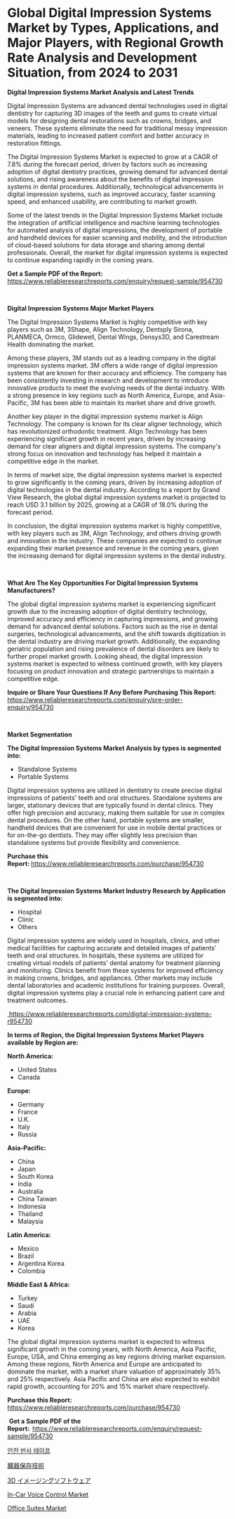 <p><h1>Global Digital Impression Systems Market by Types, Applications, and Major Players, with Regional Growth Rate Analysis and Development Situation, from 2024 to 2031</h1></p><p><strong>Digital Impression Systems Market Analysis and Latest Trends</strong></p>
<p><p>Digital Impression Systems are advanced dental technologies used in digital dentistry for capturing 3D images of the teeth and gums to create virtual models for designing dental restorations such as crowns, bridges, and veneers. These systems eliminate the need for traditional messy impression materials, leading to increased patient comfort and better accuracy in restoration fittings.</p><p>The Digital Impression Systems Market is expected to grow at a CAGR of 7.8% during the forecast period, driven by factors such as increasing adoption of digital dentistry practices, growing demand for advanced dental solutions, and rising awareness about the benefits of digital impression systems in dental procedures. Additionally, technological advancements in digital impression systems, such as improved accuracy, faster scanning speed, and enhanced usability, are contributing to market growth.</p><p>Some of the latest trends in the Digital Impression Systems Market include the integration of artificial intelligence and machine learning technologies for automated analysis of digital impressions, the development of portable and handheld devices for easier scanning and mobility, and the introduction of cloud-based solutions for data storage and sharing among dental professionals. Overall, the market for digital impression systems is expected to continue expanding rapidly in the coming years.</p></p>
<p><strong>Get a Sample PDF of the Report:&nbsp;</strong> <a href="https://www.reliableresearchreports.com/enquiry/request-sample/954730">https://www.reliableresearchreports.com/enquiry/request-sample/954730</a></p>
<p>&nbsp;</p>
<p><strong>Digital Impression Systems Major Market Players</strong></p>
<p><p>The Digital Impression Systems Market is highly competitive with key players such as 3M, 3Shape, Align Technology, Dentsply Sirona, PLANMECA, Ormco, Glidewell, Dental Wings, Densys3D, and Carestream Health dominating the market.</p><p>Among these players, 3M stands out as a leading company in the digital impression systems market. 3M offers a wide range of digital impression systems that are known for their accuracy and efficiency. The company has been consistently investing in research and development to introduce innovative products to meet the evolving needs of the dental industry. With a strong presence in key regions such as North America, Europe, and Asia-Pacific, 3M has been able to maintain its market share and drive growth.</p><p>Another key player in the digital impression systems market is Align Technology. The company is known for its clear aligner technology, which has revolutionized orthodontic treatment. Align Technology has been experiencing significant growth in recent years, driven by increasing demand for clear aligners and digital impression systems. The company's strong focus on innovation and technology has helped it maintain a competitive edge in the market.</p><p>In terms of market size, the digital impression systems market is expected to grow significantly in the coming years, driven by increasing adoption of digital technologies in the dental industry. According to a report by Grand View Research, the global digital impression systems market is projected to reach USD 3.1 billion by 2025, growing at a CAGR of 18.0% during the forecast period.</p><p>In conclusion, the digital impression systems market is highly competitive, with key players such as 3M, Align Technology, and others driving growth and innovation in the industry. These companies are expected to continue expanding their market presence and revenue in the coming years, given the increasing demand for digital impression systems in the dental industry.</p></p>
<p>&nbsp;</p>
<p><strong>What Are The Key Opportunities For Digital Impression Systems Manufacturers?</strong></p>
<p><p>The global digital impression systems market is experiencing significant growth due to the increasing adoption of digital dentistry technology, improved accuracy and efficiency in capturing impressions, and growing demand for advanced dental solutions. Factors such as the rise in dental surgeries, technological advancements, and the shift towards digitization in the dental industry are driving market growth. Additionally, the expanding geriatric population and rising prevalence of dental disorders are likely to further propel market growth. Looking ahead, the digital impression systems market is expected to witness continued growth, with key players focusing on product innovation and strategic partnerships to maintain a competitive edge.</p></p>
<p><strong>Inquire or Share Your Questions If Any Before Purchasing This Report:</strong> <a href="https://www.reliableresearchreports.com/enquiry/pre-order-enquiry/954730">https://www.reliableresearchreports.com/enquiry/pre-order-enquiry/954730</a></p>
<p>&nbsp;</p>
<p><strong>Market Segmentation</strong></p>
<p><strong>The Digital Impression Systems Market Analysis by types is segmented into:</strong></p>
<p><ul><li>Standalone Systems</li><li>Portable Systems</li></ul></p>
<p><p>Digital impression systems are utilized in dentistry to create precise digital impressions of patients' teeth and oral structures. Standalone systems are larger, stationary devices that are typically found in dental clinics. They offer high precision and accuracy, making them suitable for use in complex dental procedures. On the other hand, portable systems are smaller, handheld devices that are convenient for use in mobile dental practices or for on-the-go dentists. They may offer slightly less precision than standalone systems but provide flexibility and convenience.</p></p>
<p><strong>Purchase this Report:&nbsp;</strong><a href="https://www.reliableresearchreports.com/purchase/954730">https://www.reliableresearchreports.com/purchase/954730</a></p>
<p>&nbsp;</p>
<p><strong>The Digital Impression Systems Market Industry Research by Application is segmented into:</strong></p>
<p><ul><li>Hospital</li><li>Clinic</li><li>Others</li></ul></p>
<p><p>Digital impression systems are widely used in hospitals, clinics, and other medical facilities for capturing accurate and detailed images of patients' teeth and oral structures. In hospitals, these systems are utilized for creating virtual models of patients' dental anatomy for treatment planning and monitoring. Clinics benefit from these systems for improved efficiency in making crowns, bridges, and appliances. Other markets may include dental laboratories and academic institutions for training purposes. Overall, digital impression systems play a crucial role in enhancing patient care and treatment outcomes.</p></p>
<p><a href="https://www.reliableresearchreports.com/digital-impression-systems-r954730">&nbsp;https://www.reliableresearchreports.com/digital-impression-systems-r954730</a></p>
<p><strong>In terms of Region, the Digital Impression Systems Market Players available by Region are:</strong></p>
<p>
    <p> <strong> North America: </strong>
        <ul>
            <li>United States</li>
            <li>Canada</li>
        </ul>
        </p> 
    <p> <strong> Europe: </strong>
        <ul>
            <li>Germany</li>
            <li>France</li>
            <li>U.K.</li>
            <li>Italy</li>
            <li>Russia</li>
        </ul>
        </p> 
    <p> <strong> Asia-Pacific: </strong>
        <ul>
            <li>China</li>
            <li>Japan</li>
            <li>South Korea</li>
            <li>India</li>
            <li>Australia</li>
            <li>China Taiwan</li>
            <li>Indonesia</li>
            <li>Thailand</li>
            <li>Malaysia</li>
        </ul>
        </p> 
    <p> <strong> Latin America: </strong>
        <ul>
            <li>Mexico</li>
            <li>Brazil</li>
            <li>Argentina Korea</li>
            <li>Colombia</li>
        </ul>
        </p> 
    <p> <strong> Middle East & Africa: </strong>
        <ul>
            <li>Turkey</li>
            <li>Saudi</li>
            <li>Arabia</li>
            <li>UAE</li>
            <li>Korea</li>
        </ul>
    </p>
    </p>
<p><p>The global digital impression systems market is expected to witness significant growth in the coming years, with North America, Asia Pacific, Europe, USA, and China emerging as key regions driving market expansion. Among these regions, North America and Europe are anticipated to dominate the market, with a market share valuation of approximately 35% and 25% respectively. Asia Pacific and China are also expected to exhibit rapid growth, accounting for 20% and 15% market share respectively.</p></p>
<p><strong>Purchase this Report: </strong><a href="https://www.reliableresearchreports.com/purchase/954730">https://www.reliableresearchreports.com/purchase/954730</a></p>
<p>&nbsp;<strong>Get a Sample PDF of the Report:&nbsp;&nbsp;</strong><a href="https://www.reliableresearchreports.com/enquiry/request-sample/954730">https://www.reliableresearchreports.com/enquiry/request-sample/954730</a></p>
<p><strong></strong></p>
<p><p><a href="https://medium.com/@maksymilianbaran1901/%EC%95%88%EC%A0%84-%EB%B0%98%EC%82%AC-%ED%85%8C%EC%9D%B4%ED%94%84-%EC%8B%9C%EC%9E%A5-2031%EB%85%84%EA%B9%8C%EC%A7%80-%EC%84%B1%EA%B3%B5%EC%A0%81%EC%9D%B8-%EB%B9%84%EC%A6%88%EB%8B%88%EC%8A%A4-%EC%A0%84%EB%9E%B5%EC%9D%98-%EC%97%B4%EC%87%A0-89b58c967c61">안전 반사 테이프</a></p><p><a href="https://medium.com/@raymanta28/%E8%87%93%E5%99%A8%E4%BF%9D%E5%AD%98%E6%8A%80%E8%A1%93%E5%B8%82%E5%A0%B4%E3%81%AE%E8%A6%8F%E6%A8%A1-cagr-%E3%83%88%E3%83%AC%E3%83%B3%E3%83%89-2024%E5%B9%B4%E3%81%8B%E3%82%892030%E5%B9%B4-8583fa458b7a">臓器保存技術</a></p><p><a href="https://medium.com/@lindrup2/%E6%AC%A1%E3%81%AE%E6%96%87%E7%AB%A0%E3%82%92%E6%97%A5%E6%9C%AC%E8%AA%9E%E3%81%AB%E7%BF%BB%E8%A8%B3%E3%81%97%E3%81%BE%E3%81%99-2024%E5%B9%B4%E3%81%8B%E3%82%892031%E5%B9%B4%E3%81%BE%E3%81%A7%E3%81%AE%E6%9C%9F%E9%96%93%E3%81%AE3d%E3%82%A4%E3%83%A1%E3%83%BC%E3%82%B8%E3%83%B3%E3%82%B0%E3%82%BD%E3%83%95%E3%83%88%E3%82%A6%E3%82%A7%E3%82%A2%E5%B8%82%E5%A0%B4%E5%88%86%E6%9E%90%E3%81%A8%E3%82%B5%E3%82%A4%E3%82%BA%E3%81%AE%E4%BA%88%E6%B8%AC-f8e9c0c81af2">3D イメージングソフトウェア</a></p><p><a href="https://www.linkedin.com/pulse/in-car-voice-control-market-trends-analysis-forecasted-period-7ydef?trackingId=KFcVthUTOk8qhZ6RL7hq%2BA%3D%3D">In-Car Voice Control Market</a></p><p><a href="https://github.com/DeonteStanton2023/Market-Research-Report-List-1/blob/main/office-suites-market.md">Office Suites Market</a></p></p>